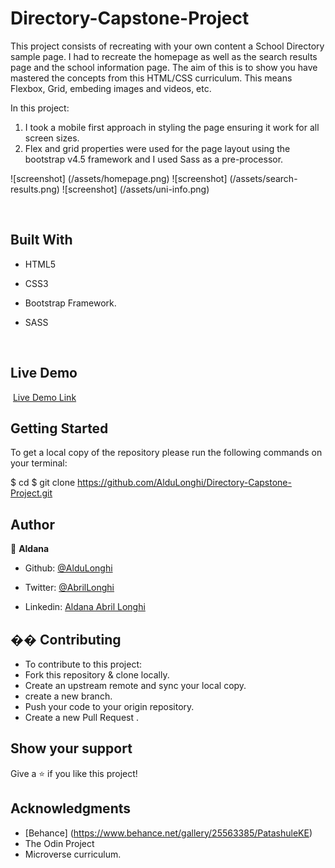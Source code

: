 # Directory-Capstone-Project

This project consists of recreating with your own content a School Directory sample page. I had to recreate the homepage as well as the search results page and the school information page. The aim of this is to show you have mastered the concepts from this HTML/CSS curriculum. This means Flexbox, Grid, embeding images and videos, etc.

In this project:

1. I took a mobile first approach in styling the page ensuring it work for all screen sizes.
2. Flex and grid properties were used for the page layout using the bootstrap v4.5 framework and I used Sass as a pre-processor.

![screenshot] (/assets/homepage.png)
![screenshot] (/assets/search-results.png)
![screenshot] (/assets/uni-info.png)

​​

## Built With

- HTML5
- CSS3
- Bootstrap Framework.
- SASS

  ​

## Live Demo

​
[Live Demo Link](https://flamboyant-leakey-ad7b1d.netlify.app)
​

## Getting Started

To get a local copy of the repository please run the following commands on your terminal:

$ cd <folder>
$ git clone https://github.com/AlduLonghi/Directory-Capstone-Project.git
​

## Author

👤 **Aldana**
​

- Github: [@AlduLonghi](https://github.com/AlduLonghi)

- Twitter: [@AbrilLonghi](https://twitter.com/AbrilLonghi)

- Linkedin: [Aldana Abril Longhi](https://www.linkedin.com/in/aldana-abril-longhi-a842ba1a7/)
  ​

## �� Contributing

- To contribute to this project:
- Fork this repository & clone locally.
- Create an upstream remote and sync your local copy.
- create a new branch.
- Push your code to your origin repository.
- Create a new Pull Request .

## Show your support

Give a ⭐️ if you like this project!
​

## Acknowledgments

- [Behance] (https://www.behance.net/gallery/25563385/PatashuleKE)
- The Odin Project
- Microverse curriculum.
